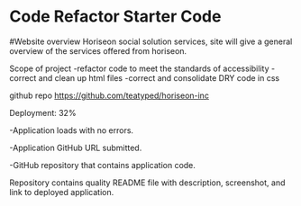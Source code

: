 # Code Refactor Starter Code

#Website overview
Horiseon social solution services, site will give a general overview of the services offered from horiseon. 

Scope of project
-refactor code to meet the standards of accessibility
-correct and clean up html files
-correct and consolidate DRY code in css

github repo
https://github.com/teatyped/horiseon-inc


Deployment: 32%

-Application loads with no errors.

-Application GitHub URL submitted.

-GitHub repository that contains application code.



Repository contains quality README file with description, screenshot, and link to deployed application.
